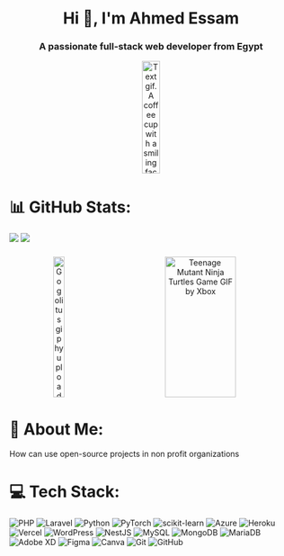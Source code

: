 <h1 align="center">Hi 👋, I'm Ahmed Essam</h1>
<h3 align="center">A passionate full-stack web developer from Egypt</h3>

<div  align="center">
  <img class="giphy-gif-img giphy-img-loaded" src="https://media1.giphy.com/media/v1.Y2lkPTc5MGI3NjExNmdnZWNnamhyeGQ0dmI3ZzVzcXZtOWFyZzRpY3d4dHR0bGdpbXRmNCZlcD12MV9pbnRlcm5hbF9naWZfYnlfaWQmY3Q9Zw/NHUONhmbo448/giphy.gif" style="background:rgba(0,0,0,0)" width="25%" height="200" alt="Text gif. A coffee cup with a smiling face made out of pixels steams. Flashing text reads, “Insert coffee to continue.”">
</div>

# 📊 GitHub Stats:
![](https://github-readme-streak-stats.herokuapp.com/?user=AhmedEssam252&theme=tokyonight&hide_border=false)
![](https://github-readme-stats.vercel.app/api/top-langs/?username=AhmedEssam252&theme=tokyonight&hide_border=false&include_all_commits=true&count_private=true&layout=compact)

###
<div align="center" style="display:flex;justify-content: space-around;flex-wrap:wrap;">
<img class="giphy-gif-img giphy-img-loaded" src="https://media3.giphy.com/media/v1.Y2lkPTc5MGI3NjExbXZ6cDNtNjJ4aGY2cnUyY3V0eWxmdWp4dG9qOHpvdGViY2V1YTQ1OSZlcD12MV9pbnRlcm5hbF9naWZfYnlfaWQmY3Q9Zw/qDQj6tO9V3Fas7fkkP/giphy.gif" style="background:rgba(0,0,0,0)" width="20%" height="250" alt="Gogolitus giphyupload pixelart retro car GIF">

<img class="giphy-gif-img giphy-img-loaded" src="https://media0.giphy.com/media/v1.Y2lkPTc5MGI3NjExeWpkN2kxZW85bzJ1YXdqM3lwdjNiczBnMjg5OXltajhraDF1MzJ4ZyZlcD12MV9pbnRlcm5hbF9naWZfYnlfaWQmY3Q9Zw/KCSCZJ2HH0TX3Zsidl/giphy.gif" style="background:rgba(0,0,0,0)" width="50%" height="250" alt="Teenage Mutant Ninja Turtles Game GIF by Xbox">
</div>


###

# 💫 About Me:
How can use open-source projects in non profit organizations
###

# 💻 Tech Stack:
![PHP](https://img.shields.io/badge/php-%23777BB4.svg?style=for-the-badge&logo=php&logoColor=white) ![Laravel](https://img.shields.io/badge/laravel-%23FF2D20.svg?style=for-the-badge&logo=laravel&logoColor=white) ![Python](https://img.shields.io/badge/python-3670A0?style=for-the-badge&logo=python&logoColor=ffdd54) ![PyTorch](https://img.shields.io/badge/PyTorch-%23EE4C2C.svg?style=for-the-badge&logo=PyTorch&logoColor=white) ![scikit-learn](https://img.shields.io/badge/scikit--learn-%23F7931E.svg?style=for-the-badge&logo=scikit-learn&logoColor=white) ![Azure](https://img.shields.io/badge/azure-%230072C6.svg?style=for-the-badge&logo=microsoftazure&logoColor=white) ![Heroku](https://img.shields.io/badge/heroku-%23430098.svg?style=for-the-badge&logo=heroku&logoColor=white) ![Vercel](https://img.shields.io/badge/vercel-%23000000.svg?style=for-the-badge&logo=vercel&logoColor=white) ![WordPress](https://img.shields.io/badge/WordPress-%23117AC9.svg?style=for-the-badge&logo=WordPress&logoColor=white) ![NestJS](https://img.shields.io/badge/nestjs-%23E0234E.svg?style=for-the-badge&logo=nestjs&logoColor=white) ![MySQL](https://img.shields.io/badge/mysql-4479A1.svg?style=for-the-badge&logo=mysql&logoColor=white) ![MongoDB](https://img.shields.io/badge/MongoDB-%234ea94b.svg?style=for-the-badge&logo=mongodb&logoColor=white) ![MariaDB](https://img.shields.io/badge/MariaDB-003545?style=for-the-badge&logo=mariadb&logoColor=white) ![Adobe XD](https://img.shields.io/badge/Adobe%20XD-470137?style=for-the-badge&logo=Adobe%20XD&logoColor=#FF61F6) ![Figma](https://img.shields.io/badge/figma-%23F24E1E.svg?style=for-the-badge&logo=figma&logoColor=white) ![Canva](https://img.shields.io/badge/Canva-%2300C4CC.svg?style=for-the-badge&logo=Canva&logoColor=white) ![Git](https://img.shields.io/badge/git-%23F05033.svg?style=for-the-badge&logo=git&logoColor=white) ![GitHub](https://img.shields.io/badge/github-%23121011.svg?style=for-the-badge&logo=github&logoColor=white)




